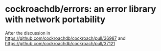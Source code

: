 # cockroachdb/errors: an error library with network portability

After the discussion in https://github.com/cockroachdb/cockroach/pull/36987
and https://github.com/cockroachdb/cockroach/pull/37121
